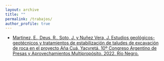 ```yaml
---
layout: archive
title: ""
permalink: /trabajos/
author_profile: true
---
```


- [Martinez, E., Deus, R., Soto, J. y Nuñez Vera, J. Estudios geológicos-geotécnicos y tratamientos de estabilización de taludes de excavación de roca en el proyecto Aña Cuá, Yacyretá. 10º Congreso Argentino de Presas y Aprovechamientos Multipropósito. 2022. Río Negro.](https://www.researchgate.net/publication/373515128_Estudios_geologicos-geotecnicos_y_tratamientos_de_estabilizacion_de_taludes_de_excavacion_en_roca_en_el_proyecto_Ana_Cua_en_Yacyreta)
